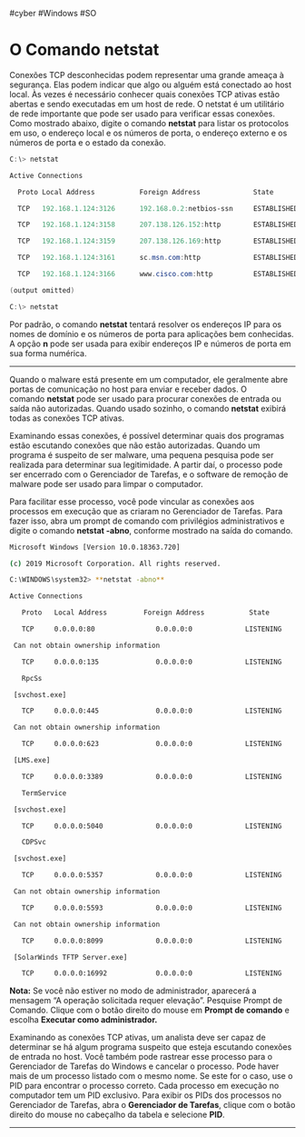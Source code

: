 #cyber #Windows #SO 
# O Comando netstat

Conexões TCP desconhecidas podem representar uma grande ameaça à segurança. Elas podem indicar que algo ou alguém está conectado ao host local. Às vezes é necessário conhecer quais conexões TCP ativas estão abertas e sendo executadas em um host de rede. O netstat é um utilitário de rede importante que pode ser usado para verificar essas conexões. Como mostrado abaixo, digite o comando **netstat** para listar os protocolos em uso, o endereço local e os números de porta, o endereço externo e os números de porta e o estado da conexão.

```powershell
C:∖> netstat

Active Connections

  Proto Local Address           Foreign Address             State

  TCP   192.168.1.124:3126      192.168.0.2:netbios-ssn     ESTABLISHED

  TCP   192.168.1.124:3158      207.138.126.152:http        ESTABLISHED

  TCP   192.168.1.124:3159      207.138.126.169:http        ESTABLISHED

  TCP   192.168.1.124:3161      sc.msn.com:http             ESTABLISHED

  TCP   192.168.1.124:3166      www.cisco.com:http          ESTABLISHED

(output omitted)

C:∖> netstat
```

Por padrão, o comando **netstat** tentará resolver os endereços IP para os nomes de domínio e os números de porta para aplicações bem conhecidas. A opção **n** pode ser usada para exibir endereços IP e números de porta em sua forma numérica.

---

Quando o malware está presente em um computador, ele geralmente abre portas de comunicação no host para enviar e receber dados. O comando **netstat** pode ser usado para procurar conexões de entrada ou saída não autorizadas. Quando usado sozinho, o comando **netstat** exibirá todas as conexões TCP ativas.

Examinando essas conexões, é possível determinar quais dos programas estão escutando conexões que não estão autorizadas. Quando um programa é suspeito de ser malware, uma pequena pesquisa pode ser realizada para determinar sua legitimidade. A partir daí, o processo pode ser encerrado com o Gerenciador de Tarefas, e o software de remoção de malware pode ser usado para limpar o computador.

Para facilitar esse processo, você pode vincular as conexões aos processos em execução que as criaram no Gerenciador de Tarefas. Para fazer isso, abra um prompt de comando com privilégios administrativos e digite o comando **netstat -abno**, conforme mostrado na saída do comando.

```sh
Microsoft Windows [Version 10.0.18363.720]

(c) 2019 Microsoft Corporation. All rights reserved.

C:∖WINDOWS∖system32> **netstat -abno**

Active Connections

   Proto   Local Address         Foreign Address           State           PID

   TCP     0.0.0.0:80               0.0.0.0:0             LISTENING         4

 Can not obtain ownership information

   TCP     0.0.0.0:135              0.0.0.0:0             LISTENING        952

   RpcSs

 [svchost.exe]

   TCP     0.0.0.0:445              0.0.0.0:0             LISTENING        4

 Can not obtain ownership information

   TCP     0.0.0.0:623              0.0.0.0:0             LISTENING        14660

 [LMS.exe]

   TCP     0.0.0.0:3389             0.0.0.0:0             LISTENING        1396

   TermService

 [svchost.exe]

   TCP     0.0.0.0:5040             0.0.0.0:0             LISTENING        9792

   CDPSvc

 [svchost.exe]

   TCP     0.0.0.0:5357             0.0.0.0:0             LISTENING        4

 Can not obtain ownership information

   TCP     0.0.0.0:5593             0.0.0.0:0             LISTENING        4

 Can not obtain ownership information

   TCP     0.0.0.0:8099             0.0.0.0:0             LISTENING       5248

 [SolarWinds TFTP Server.exe]

   TCP     0.0.0.0:16992            0.0.0.0:0             LISTENING       14660
```

**Nota:** Se você não estiver no modo de administrador, aparecerá a mensagem “A operação solicitada requer elevação”. Pesquise Prompt de Comando. Clique com o botão direito do mouse em **Prompt de comando** e escolha **Executar como administrador.**

Examinando as conexões TCP ativas, um analista deve ser capaz de determinar se há algum programa suspeito que esteja escutando conexões de entrada no host. Você também pode rastrear esse processo para o Gerenciador de Tarefas do Windows e cancelar o processo. Pode haver mais de um processo listado com o mesmo nome. Se este for o caso, use o PID para encontrar o processo correto. Cada processo em execução no computador tem um PID exclusivo. Para exibir os PIDs dos processos no Gerenciador de Tarefas, abra o **Gerenciador de Tarefas**, clique com o botão direito do mouse no cabeçalho da tabela e selecione **PID**.

---















